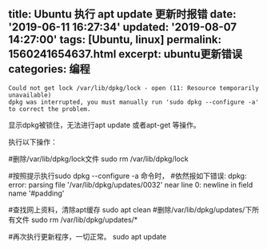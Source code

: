 title: Ubuntu 执行 apt update 更新时报错
date: '2019-06-11 16:27:34'
updated: '2019-08-07 14:27:00'
tags: [Ubuntu, linux]
permalink: 1560241654637.html
excerpt: ubuntu更新错误
categories: 编程
---
```
Could not get lock /var/lib/dpkg/lock - open (11: Resource temporarily unavailable)
dpkg was interrupted, you must manually run 'sudo dpkg --configure -a' to correct the problem.
```

显示dpkg被锁住，无法进行apt update 或者apt-get 等操作。

执行以下操作：


#删除/var/lib/dpkg/lock文件
sudo rm  /var/lib/dpkg/lock

#按照提示执行sudo dpkg --configure -a 命令时，
#依然报如下错误:
dpkg: error: parsing file '/var/lib/dpkg/updates/0032' near line 0: newline in field name '#padding'

#查找网上资料，清除apt缓存
sudo apt clean
#删除/var/lib/dpkg/updates/下所有文件
sudo rm /var/lib/dpkg/updates/*

#再次执行更新程序，一切正常。
sudo apt update